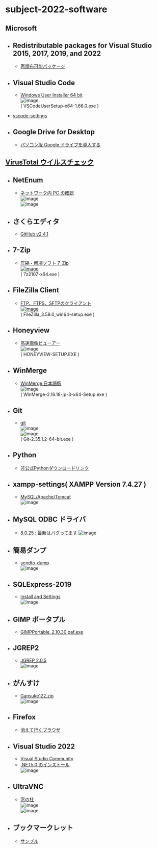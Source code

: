 # subject-2022-software

## Microsoft

- ## Redistributable packages for Visual Studio 2015, 2017, 2019, and 2022
  - [再頒布可能パッケージ](https://docs.microsoft.com/en-us/cpp/windows/latest-supported-vc-redist?view=msvc-170)

- ## Visual Studio Code
  - [Windows User Installer	64 bit](https://code.visualstudio.com/download)\
![image](https://user-images.githubusercontent.com/1501327/160964204-b7ea595e-a263-4854-b30a-b33ad5c278a8.png)\
( VSCodeUserSetup-x64-1.66.0.exe )
- [vscode-settings](https://github.com/winofsql/vscode-settings)

- ## Google Drive for Desktop
  - [パソコン版 Google ドライブを導入する](https://support.google.com/a/answer/7491144?hl=ja)

## [VirusTotal ウイルスチェック](https://www.virustotal.com/gui/home/upload)

- ## NetEnum
  - [ネットワーク内 PC の確認](https://forest.watch.impress.co.jp/library/software/netenum/)\
![image](https://user-images.githubusercontent.com/1501327/162853928-f7016f0d-00f8-4306-bb22-72cf79df9efd.png)\
![image](https://user-images.githubusercontent.com/1501327/162853965-9340bbcb-600a-45ff-8307-2433c27e649c.png)

- ## さくらエディタ
  - [GitHub v2.4.1](https://github.com/sakura-editor/sakura/releases/tag/v2.4.1)

- ## 7-Zip
  - [圧縮・解凍ソフト 7-Zip\
 ![image](https://user-images.githubusercontent.com/1501327/157354191-7317e851-5223-442d-93f5-4207d36b4ef4.png)](https://sevenzip.osdn.jp/)\
 ( 7z2107-x64.exe )

- ## FileZilla Client
  - [FTP、FTPS、SFTPのクライアント\
![image](https://user-images.githubusercontent.com/1501327/157356406-cb368674-ea88-4d66-8bd7-e95b2e120197.png)](https://filezilla-project.org/download.php?show_all=1)\
( FileZilla_3.58.0_win64-setup.exe )

- ## Honeyview
  - [高速画像ビューアー](https://jp.bandisoft.com/honeyview/)\
![image](https://user-images.githubusercontent.com/1501327/160962896-d1924423-4fd3-4909-8946-fc683bfef17d.png)\
( HONEYVIEW-SETUP.EXE )

- ## WinMerge
  - [WinMerge 日本語版](https://winmergejp.bitbucket.io/)\
![image](https://user-images.githubusercontent.com/1501327/160963908-603001d7-65be-464f-8d64-53bb3e07fcbe.png)\
( WinMerge-2.16.18-jp-3-x64-Setup.exe )

- ## Git
  - [git](https://git-scm.com/)\
![image](https://user-images.githubusercontent.com/1501327/160964782-4c7591c8-bcb9-425c-8d5f-20d2c83f21f0.png)\
![image](https://user-images.githubusercontent.com/1501327/160964927-77f76f0b-6140-4ed1-afe6-7986a16bc497.png)\
( Git-2.35.1.2-64-bit.exe )

- ## Python
  - [非公式Pythonダウンロードリンク](https://pythonlinks.python.jp/ja/index.html)

- ## xampp-settings( XAMPP Version 7.4.27 )
  - [MySQL/Apache/Tomcat](https://github.com/winofsql/xampp-settings)\
![image](https://user-images.githubusercontent.com/1501327/162855040-3adc229d-892c-491b-9844-edeadc93415d.png)


- ## MySQL ODBC ドライバ
  - [8.0.25 : 最新はバグってます](https://downloads.mysql.com/archives/c-odbc/)
![image](https://user-images.githubusercontent.com/1501327/162852174-6c2773e4-327e-4f9a-aed9-14f106c73a76.png)

- ## 簡易ダンプ
  - [sendto-dump](https://github.com/winofsql/sendto-dump)\
![image](https://user-images.githubusercontent.com/1501327/162853097-c5ded74f-14ca-4aad-9f48-ac6931f76151.png)

- ## SQLExpress-2019
  - [Install and Settings](https://github.com/winofsql/SQLExpress-2019)\
![image](https://user-images.githubusercontent.com/1501327/162854562-6b88b0cd-4326-45ba-a66c-df63fd84e6e6.png)

- ## GIMP ポータプル
  - [GIMPPortable_2.10.30.paf.exe](https://sourceforge.net/projects/portableapps/files/GIMP%20Portable/)

- ## JGREP2
  - [JGREP 2.0.5](http://www.hi-ho.ne.jp/jun_miura/jgrep.htm)\
![image](https://user-images.githubusercontent.com/1501327/162939330-fda21595-538f-40b0-a293-a21d21105d5a.png)


- ## がんすけ
  - [Gansuke122.zip](http://www.gansuke.com/download.htm)\
![image](https://user-images.githubusercontent.com/1501327/162938866-aad3d662-5250-4e31-91b2-e6f26f05b4f5.png)

- ## Firefox
  - [消えて行くブラウザ](https://www.mozilla.org/ja/firefox/new/)

- ## Visual Studio 2022
  - [Visual Studio Community](https://visualstudio.microsoft.com/ja/vs/whatsnew/)
  - [.NET5.0 のインストール](https://dotnet.microsoft.com/ja-jp/download/dotnet/5.0)\
  ![image](https://user-images.githubusercontent.com/1501327/163530763-36488b57-1d56-4ff1-85ee-ae765d0bad15.png)

- ## UltraVNC
  - [窓の杜](https://forest.watch.impress.co.jp/library/software/ultravnc/)\
![image](https://user-images.githubusercontent.com/1501327/162951237-5857a3ca-f672-4aad-9bd3-1677b03da4fb.png)\
![image](https://user-images.githubusercontent.com/1501327/162951272-179fa837-37fa-49ca-8e28-fc7c9458a2c8.png)



- ## ブックマークレット
  - [サンプル](https://github.com/winofsql/js-bookmarklet-sample)
